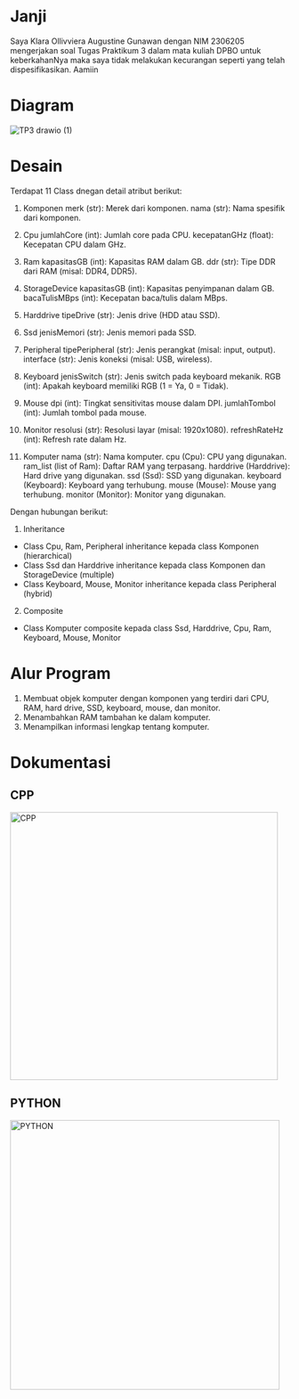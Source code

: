 # Janji
Saya Klara Ollivviera Augustine Gunawan dengan NIM 2306205 mengerjakan soal Tugas Praktikum 3 dalam mata kuliah DPBO untuk keberkahanNya maka saya tidak melakukan kecurangan seperti yang telah dispesifikasikan. Aamiin

# Diagram
![TP3 drawio (1)](https://github.com/user-attachments/assets/f9c9bc22-c6f0-490e-ad54-679ae90ee05f)

# Desain 
Terdapat 11 Class dnegan detail atribut berikut:
1. Komponen
merk (str): Merek dari komponen.
nama (str): Nama spesifik dari komponen.

2. Cpu
jumlahCore (int): Jumlah core pada CPU.
kecepatanGHz (float): Kecepatan CPU dalam GHz.

3. Ram
kapasitasGB (int): Kapasitas RAM dalam GB.
ddr (str): Tipe DDR dari RAM (misal: DDR4, DDR5).

4. StorageDevice
kapasitasGB (int): Kapasitas penyimpanan dalam GB.
bacaTulisMBps (int): Kecepatan baca/tulis dalam MBps.

5. Harddrive
tipeDrive (str): Jenis drive (HDD atau SSD).

6. Ssd
jenisMemori (str): Jenis memori pada SSD.

7. Peripheral
tipePeripheral (str): Jenis perangkat (misal: input, output).
interface (str): Jenis koneksi (misal: USB, wireless).

8. Keyboard
jenisSwitch (str): Jenis switch pada keyboard mekanik.
RGB (int): Apakah keyboard memiliki RGB (1 = Ya, 0 = Tidak).

9. Mouse
dpi (int): Tingkat sensitivitas mouse dalam DPI.
jumlahTombol (int): Jumlah tombol pada mouse.

10. Monitor
resolusi (str): Resolusi layar (misal: 1920x1080).
refreshRateHz (int): Refresh rate dalam Hz.

11. Komputer
nama (str): Nama komputer.
cpu (Cpu): CPU yang digunakan.
ram_list (list of Ram): Daftar RAM yang terpasang.
harddrive (Harddrive): Hard drive yang digunakan.
ssd (Ssd): SSD yang digunakan.
keyboard (Keyboard): Keyboard yang terhubung.
mouse (Mouse): Mouse yang terhubung.
monitor (Monitor): Monitor yang digunakan.

Dengan hubungan berikut:
1. Inheritance
- Class Cpu, Ram, Peripheral inheritance kepada class Komponen (hierarchical)
- Class Ssd dan Harddrive inheritance kepada class Komponen dan StorageDevice (multiple)
- Class Keyboard, Mouse, Monitor inheritance kepada class Peripheral (hybrid)

2. Composite
- Class Komputer composite kepada class Ssd, Harddrive, Cpu, Ram, Keyboard, Mouse, Monitor

# Alur Program
1. Membuat objek komputer dengan komponen yang terdiri dari CPU, RAM, hard drive, SSD, keyboard, mouse, dan monitor.
2. Menambahkan RAM tambahan ke dalam komputer.
3. Menampilkan informasi lengkap tentang komputer.

# Dokumentasi 

## CPP
<img width="481" alt="CPP" src="https://github.com/user-attachments/assets/737d750d-9593-4e86-abde-5b9467f4b1b1" />

## PYTHON
<img width="484" alt="PYTHON" src="https://github.com/user-attachments/assets/5306bc05-af69-48e7-93cf-311df7f267b7" />
